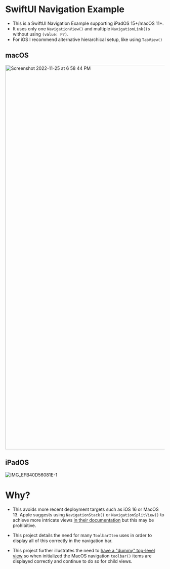 # SwiftUI Navigation Example
- This is a SwiftUI Navigation Example supporting iPadOS 15+/macOS 11+. 
- It uses only one `NavigationView()` and multiple `NavigationLink()`s without using `(value: P?)`. 
- For iOS I recommend alternative hierarchical setup, like using `TabView()` 

## macOS

<img width="1215" alt="Screenshot 2022-11-25 at 6 58 44 PM" src="https://user-images.githubusercontent.com/6022036/204064062-617a2245-8a05-42b3-8ba2-38e284f4ce9b.png">

## iPadOS

![IMG_EFB40D56081E-1](https://user-images.githubusercontent.com/6022036/204064431-06ea78cc-c965-42f2-aaa0-34579afdce25.jpeg)

# Why?

- This avoids more recent deployment targets such as iOS 16 or MacOS 13. Apple suggests using `NavigationStack()` or `NavigationSplitView()` to achieve more intricate views [in their documentation](https://developer.apple.com/documentation/swiftui/navigationview) but this may be prohibitive. 

- This project details the need for many `ToolbarItem` uses in order to display all of this correctly in the navigation bar.

- This project further illustrates the need to [have a "dummy" top-level view](https://github.com/peteallport/SwiftUI-Navigation-Example/blob/3bb2955d61ff596a078de2e7a8b968ee34a8cf7e/ContentView.swift#L72) so when initialized the MacOS navigation `toolbar()` items are displayed correctly and continue to do so for child views.
